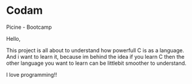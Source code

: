 # Codam
Picine - Bootcamp

Hello,

This project is all about to understand how powerfull C is as a language. 
And i want to learn it, because im behind the idea if you learn C then the other language you want to learn can be littlebit smoother to understand.

I love programming!!
